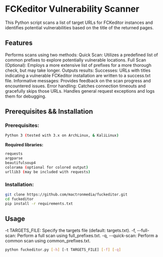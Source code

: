 # FCKeditor Vulnerability Scanner

This Python script scans a list of target URLs for FCKeditor instances and identifies potential vulnerabilities based on the title of the returned pages.

## Features

Performs scans using two methods:
Quick Scan: Utilizes a predefined list of common prefixes to explore potentially vulnerable locations.
Full Scan (Optional): Employs a more extensive list of prefixes for a more thorough check, but may take longer.
Outputs results:
Successes: URLs with titles indicating a vulnerable FCKeditor installation are written to a success.txt file.
Informative messages: Provides feedback on the scan progress and encountered issues.
Error handling:
Catches connection timeouts and gracefully skips those URLs.
Handles general request exceptions and logs them for debugging.

## Prerequisites && Installation

### Prerequisites:
```bash
Python 3 (tested with 3.x on ArchLinux, & KaliLinux)
```

**Required libraries:**
```bash
requests
argparse
beautifulsoup4
colorama (optional for colored output)
urllib3 (may be included with requests)
```

### Installation:

```bash
git clone https://github.com/mactronmedia/fuckeditor.git
cd fuckeditor
pip install -r requirements.txt
```

## Usage

-t TARGETS_FILE: Specify the targets file (default: targets.txt).
-f, --full-scan: Perform a full scan using full_prefixes.txt.
-q, --quick-scan: Perform a common scan using common_prefixes.txt.

```bash
python fuckeditor.py [-h] [-t TARGETS_FILE] [-f] [-q]
```


